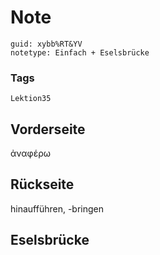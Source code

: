 # Note
```
guid: xybb%RT&YV
notetype: Einfach + Eselsbrücke
```

### Tags
```
Lektion35
```

## Vorderseite
ἀναφέρω

## Rückseite
hinaufführen, -bringen

## Eselsbrücke


